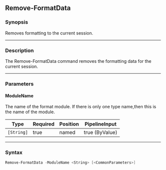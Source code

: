 Remove-FormatData
-----------------




### Synopsis
Removes formatting to the current session.



---


### Description

The Remove-FormatData command removes the formatting data for the current session.



---


### Parameters
#### **ModuleName**

The name of the format module.  If there is only one type name,then
this is the name of the module.






|Type      |Required|Position|PipelineInput |
|----------|--------|--------|--------------|
|`[String]`|true    |named   |true (ByValue)|





---


### Syntax
```PowerShell
Remove-FormatData -ModuleName <String> [<CommonParameters>]
```
